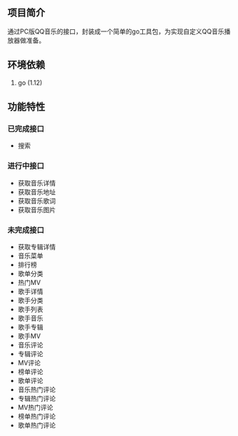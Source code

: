 ## 项目简介
通过PC版QQ音乐的接口，封装成一个简单的go工具包，为实现自定义QQ音乐播放器做准备。

## 环境依赖
1. go (1.12)

## 功能特性

### 已完成接口
* 搜索

### 进行中接口
* 获取音乐详情
* 获取音乐地址
* 获取音乐歌词
* 获取音乐图片

### 未完成接口
* 获取专辑详情
* 音乐菜单
* 排行榜
* 歌单分类
* 热门MV
* 歌手详情
* 歌手分类
* 歌手列表
* 歌手音乐
* 歌手专辑
* 歌手MV
* 音乐评论
* 专辑评论
* MV评论
* 榜单评论
* 歌单评论
* 音乐热门评论
* 专辑热门评论
* MV热门评论
* 榜单热门评论
* 歌单热门评论
